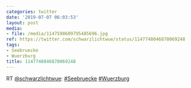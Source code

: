 ```yaml
---
categories: twitter
date: '2019-07-07 06:03:53'
layout: post
media:
- file: /media/1147598609795485696.jpg
ref: https://twitter.com/schwarzlichtwue/status/1147748046870069248
tags:
- Seebruecke
- Wuerzburg
title: 1147748046870069248
---
```

RT [@schwarzlichtwue](https://twitter.com/schwarzlichtwue): [#Seebruecke](/t/seebruecke) [#Wuerzburg](/t/wuerzburg)  
